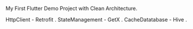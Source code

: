 My First Flutter Demo Project with Clean Architecture.
  
  HttpClient - Retrofit .
  StateManagement - GetX .
  CacheDatatabase - Hive .

